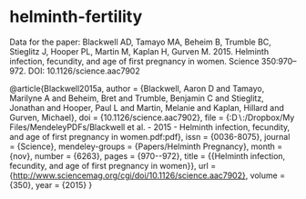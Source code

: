 # helminth-fertility
Data for the paper: Blackwell AD, Tamayo MA, Beheim B, Trumble BC, Stieglitz J, Hooper PL, Martin M, Kaplan H, Gurven M. 2015. Helminth infection, fecundity, and age of first pregnancy in women. Science 350:970–972. DOI: 10.1126/science.aac7902

@article{Blackwell2015a,
author = {Blackwell, Aaron D and Tamayo, Marilyne A and Beheim, Bret and Trumble, Benjamin C and Stieglitz, Jonathan and Hooper, Paul L and Martin, Melanie and Kaplan, Hillard and Gurven, Michael},
doi = {10.1126/science.aac7902},
file = {:D$\backslash$:/Dropbox/My Files/MendeleyPDFs/Blackwell et al. - 2015 - Helminth infection, fecundity, and age of first pregnancy in women.pdf:pdf},
issn = {0036-8075},
journal = {Science},
mendeley-groups = {Papers/Helminth Pregnancy},
month = {nov},
number = {6263},
pages = {970--972},
title = {{Helminth infection, fecundity, and age of first pregnancy in women}},
url = {http://www.sciencemag.org/cgi/doi/10.1126/science.aac7902},
volume = {350},
year = {2015}
}
